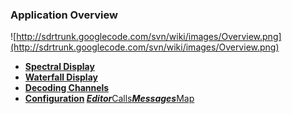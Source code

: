 ### Application Overview ###

![http://sdrtrunk.googlecode.com/svn/wiki/images/Overview.png](http://sdrtrunk.googlecode.com/svn/wiki/images/Overview.png)

  * **[Spectral Display](SpectralDisplay.md)**
  * **[Waterfall Display](WaterfallDisplay.md)**
  * **[Decoding Channels](DecodingChannels.md)**
  * **[Configuration](Configuration.md)
  ***[Editor](Editor.md)*****[Calls](CallEvents.md)*****[Messages](Messages.md)*****[Map](Map.md)